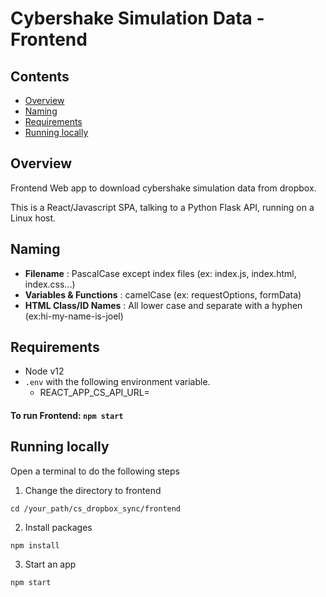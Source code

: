 # Cybershake Simulation Data - Frontend

## Contents
- [Overview](#overview)
- [Naming](#naming)
- [Requirements](#requirements)
- [Running locally](#running-locally)

## Overview

Frontend Web app to download cybershake simulation data from dropbox.

This is a React/Javascript SPA,  talking to a Python Flask API, running on a Linux host.


## Naming

- **Filename** : PascalCase except index files (ex: index.js, index.html, index.css...)
- **Variables & Functions** : camelCase (ex: requestOptions, formData)
- **HTML Class/ID Names** : All lower case and separate with a hyphen (ex:hi-my-name-is-joel)

## Requirements

- Node v12
- `.env` with the following environment variable.
  - REACT_APP_CS_API_URL=

#### To run Frontend: `npm start`

## Running locally

Open a terminal to do the following steps

1. Change the directory to frontend

```shell
cd /your_path/cs_dropbox_sync/frontend
```

2. Install packages

```shell
npm install
```

3. Start an app

```shell
npm start
```